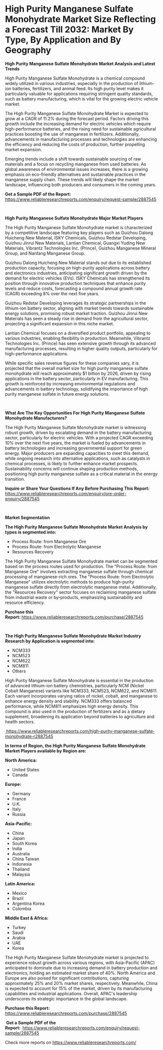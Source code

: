 <p><h1>High Purity Manganese Sulfate Monohydrate Market Size Reflecting a Forecast Till 2032: Market By Type, By Application and By Geography</h1></p><p><strong>High Purity Manganese Sulfate Monohydrate Market Analysis and Latest Trends</strong></p>
<p><p>High Purity Manganese Sulfate Monohydrate is a chemical compound widely utilized in various industries, especially in the production of lithium-ion batteries, fertilizers, and animal feed. Its high purity level makes it particularly valuable for applications requiring stringent quality standards, such as battery manufacturing, which is vital for the growing electric vehicle market.</p><p>The High Purity Manganese Sulfate Monohydrate Market is expected to grow at a CAGR of 11.2% during the forecast period. Factors driving this growth include the increasing demand for electric vehicles which require high-performance batteries, and the rising need for sustainable agricultural practices boosting the use of manganese in fertilizers. Additionally, advancements in manufacturing processes and technologies are enhancing the efficiency and reducing the costs of production, further propelling market expansion.</p><p>Emerging trends include a shift towards sustainable sourcing of raw materials and a focus on recycling manganese from used batteries. As global awareness of environmental issues increases, there is a growing emphasis on eco-friendly alternatives and sustainable practices in the manganese supply chain. These trends will likely shape the market landscape, influencing both producers and consumers in the coming years.</p></p>
<p><strong>Get a Sample PDF of the Report:&nbsp;</strong> <a href="https://www.reliableresearchreports.com/enquiry/request-sample/2887545?utm_campaign=3061&utm_medium=2&utm_source=Github&utm_content=ia&utm_term=14032025&utm_id=high-purity-manganese-sulfate-monohydrate">https://www.reliableresearchreports.com/enquiry/request-sample/2887545</a></p>
<p>&nbsp;</p>
<p><strong>High Purity Manganese Sulfate Monohydrate Major Market Players</strong></p>
<p><p>The High Purity Manganese Sulfate Monohydrate market is characterized by a competitive landscape featuring key players such as Guizhou Dalong Huicheng New Material, ISKY Chemicals, Guizhou Redstar Developing, Guizhou Jinrui New Materials, Lantian Chemical, Guangxi Yuding New Materials, Vibrantz Technologies Inc. (Prince), Guizhou Manganese Mineral Group, and Nanfang Manganese Group. </p><p>Guizhou Dalong Huicheng New Material stands out due to its established production capacity, focusing on high-purity applications across battery and electronics industries, anticipating significant growth driven by the demand for electric vehicles (EVs). ISKY Chemicals has strengthened its position through innovative production techniques that enhance purity levels and reduce costs, forecasting a compound annual growth rate (CAGR) exceeding 8% over the next five years.</p><p>Guizhou Redstar Developing leverages its strategic partnerships in the lithium-ion battery sector, aligning with market trends towards sustainable energy solutions, promising robust market traction. Guizhou Jinrui New Materials has seen a steady rise in demand from the agricultural sector, projecting a significant expansion in this niche market.</p><p>Lantian Chemical focuses on a diversified product portfolio, appealing to various industries, enabling flexibility in production. Meanwhile, Vibrantz Technologies Inc. (Prince) has seen extensive growth through its advanced manufacturing processes, resulting in higher quality outputs, particularly for high-performance applications.</p><p>While specific sales revenue figures for these companies vary, it is projected that the overall market size for high purity manganese sulfate monohydrate will reach approximately $1 billion by 2026, driven by rising applications in the battery sector, particularly in EV manufacturing. This growth is reinforced by increasing environmental regulations and advancements in battery technology, solidifying the importance of high purity manganese sulfate in future energy solutions.</p></p>
<p>&nbsp;</p>
<p><strong>What Are The Key Opportunities For High Purity Manganese Sulfate Monohydrate Manufacturers?</strong></p>
<p><p>The High Purity Manganese Sulfate Monohydrate market is witnessing robust growth, driven by escalating demand in the battery manufacturing sector, particularly for electric vehicles. With a projected CAGR exceeding 10% over the next five years, the market is fueled by advancements in battery technologies and increasing governmental support for green energy. Major producers are expanding capacities to meet this demand, while ongoing research into alternative applications, such as catalysts in chemical processes, is likely to further enhance market prospects. Sustainability concerns will continue shaping production methods, positioning high purity manganese sulfate as a critical material in the energy transition.</p></p>
<p><strong>Inquire or Share Your Questions If Any Before Purchasing This Report:</strong> <a href="https://www.reliableresearchreports.com/enquiry/pre-order-enquiry/2887545?utm_campaign=3061&utm_medium=2&utm_source=Github&utm_content=ia&utm_term=14032025&utm_id=high-purity-manganese-sulfate-monohydrate">https://www.reliableresearchreports.com/enquiry/pre-order-enquiry/2887545</a></p>
<p>&nbsp;</p>
<p><strong>Market Segmentation</strong></p>
<p><strong>The High Purity Manganese Sulfate Monohydrate Market Analysis by types is segmented into:</strong></p>
<p><ul><li>Process Route: from Manganese Ore</li><li>Process Route: from Electrolytic Manganese</li><li>Resources Recovery</li></ul></p>
<p><p>The High Purity Manganese Sulfate Monohydrate market can be segmented based on the process routes used for production. The "Process Route: from Manganese Ore" involves extracting manganese sulfate through chemical processing of manganese-rich ores. The "Process Route: from Electrolytic Manganese" utilizes electrolytic methods to produce high-purity manganese sulfate directly from electrolytic manganese metal. Additionally, the "Resources Recovery" sector focuses on reclaiming manganese sulfate from industrial waste or by-products, emphasizing sustainability and resource efficiency.</p></p>
<p><strong>Purchase this Report:&nbsp;</strong><a href="https://www.reliableresearchreports.com/purchase/2887545?utm_campaign=3061&utm_medium=2&utm_source=Github&utm_content=ia&utm_term=14032025&utm_id=high-purity-manganese-sulfate-monohydrate">https://www.reliableresearchreports.com/purchase/2887545</a></p>
<p>&nbsp;</p>
<p><strong>The High Purity Manganese Sulfate Monohydrate Market Industry Research by Application is segmented into:</strong></p>
<p><ul><li>NCM333</li><li>NCM523</li><li>NCM622</li><li>NCM811</li><li>Others</li></ul></p>
<p><p>High Purity Manganese Sulfate Monohydrate is essential in the production of advanced lithium-ion battery chemistries, particularly NCM (Nickel Cobalt Manganese) variants like NCM333, NCM523, NCM622, and NCM811. Each variant incorporates varying ratios of nickel, cobalt, and manganese to enhance energy density and stability. NCM333 offers balanced performance, while NCM811 emphasizes high energy density. This compound is also used in the production of fertilizers and as a dietary supplement, broadening its application beyond batteries to agriculture and health sectors.</p></p>
<p><a href="https://www.reliableresearchreports.com/high-purity-manganese-sulfate-monohydrate-r2887545?utm_campaign=3061&utm_medium=2&utm_source=Github&utm_content=ia&utm_term=14032025&utm_id=high-purity-manganese-sulfate-monohydrate">&nbsp;https://www.reliableresearchreports.com/high-purity-manganese-sulfate-monohydrate-r2887545</a></p>
<p><strong>In terms of Region, the High Purity Manganese Sulfate Monohydrate Market Players available by Region are:</strong></p>
<p>
    <p> <strong> North America: </strong>
        <ul>
            <li>United States</li>
            <li>Canada</li>
        </ul>
        </p> 
    <p> <strong> Europe: </strong>
        <ul>
            <li>Germany</li>
            <li>France</li>
            <li>U.K.</li>
            <li>Italy</li>
            <li>Russia</li>
        </ul>
        </p> 
    <p> <strong> Asia-Pacific: </strong>
        <ul>
            <li>China</li>
            <li>Japan</li>
            <li>South Korea</li>
            <li>India</li>
            <li>Australia</li>
            <li>China Taiwan</li>
            <li>Indonesia</li>
            <li>Thailand</li>
            <li>Malaysia</li>
        </ul>
        </p> 
    <p> <strong> Latin America: </strong>
        <ul>
            <li>Mexico</li>
            <li>Brazil</li>
            <li>Argentina Korea</li>
            <li>Colombia</li>
        </ul>
        </p> 
    <p> <strong> Middle East & Africa: </strong>
        <ul>
            <li>Turkey</li>
            <li>Saudi</li>
            <li>Arabia</li>
            <li>UAE</li>
            <li>Korea</li>
        </ul>
    </p>
    </p>
<p><p>The High Purity Manganese Sulfate Monohydrate market is projected to experience robust growth across various regions, with Asia-Pacific (APAC) anticipated to dominate due to increasing demand in battery production and electronics, holding an estimated market share of 40%. North America and Europe are also poised for significant contributions, capturing approximately 25% and 20% market shares, respectively. Meanwhile, China is expected to account for 15% of the market, driven by its manufacturing capabilities and industrial applications. Overall, APAC's leadership underscores its strategic importance in the global landscape.</p></p>
<p><strong>Purchase this Report: </strong><a href="https://www.reliableresearchreports.com/purchase/2887545?utm_campaign=3061&utm_medium=2&utm_source=Github&utm_content=ia&utm_term=14032025&utm_id=high-purity-manganese-sulfate-monohydrate">https://www.reliableresearchreports.com/purchase/2887545</a></p>
<p>&nbsp;<strong>Get a Sample PDF of the Report:&nbsp;&nbsp;</strong><a href="https://www.reliableresearchreports.com/enquiry/request-sample/2887545?utm_campaign=3061&utm_medium=2&utm_source=Github&utm_content=ia&utm_term=14032025&utm_id=high-purity-manganese-sulfate-monohydrate">https://www.reliableresearchreports.com/enquiry/request-sample/2887545</a></p>
<p><strong></strong></p>
<p>Check more reports on <a href="https://www.reliableresearchreports.com/?utm_campaign=3061&utm_medium=2&utm_source=Github&utm_content=ia&utm_term=14032025&utm_id=high-purity-manganese-sulfate-monohydrate">https://www.reliableresearchreports.com/</a></p>